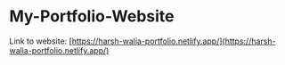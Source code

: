 # My-Portfolio-Website

Link to website: [https://harsh-walia-portfolio.netlify.app/](https://harsh-walia-portfolio.netlify.app/)
